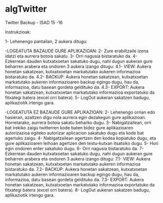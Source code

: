 # algTwitter
Twitter Backup - ISAD 15 -16

Instrukzioak:

1- Lehenengo pantailan, 2 aukera ditugu:

-LOGEATUTA BAZAUDE GURE APLIKAZIOAN:
    2- Zure erabiltzaile izena idatzi eta aurrera botoia sakatu.
    3- Orri nagusia bistaratuko da.
    4- Ezkerrean dauden kutxatxoetan sakatuko dugu, nahi dugun aukeran gure beharren arabera eta ondoren 3 aukera izango ditugu:
          4.1- VIEW: Aukera honetan sakatzean, kutxatxoetan markatutako aukeren informazioa bistaratuko da.
          4.2- BACKUP: Aukera honetan sakatzean, kutxatxoetan markatutako aukeren informazioaren backup egingo dugu, hau da,                           informazioa, datu basean gordeta geldituko da.
          4.3- EXPORT: Aukera honetan sakatzean, kutxatxoetan markatutako informazioa exportatuko da fitxategi batera (excel                           orri batera).
    5- LogOut aukeran sakatzen badugu, aplikaziotik irtengo gara.
    
-LOGEATUTA EZ BAZAUDE GURE APLIKAZIOAN:
    2- Lehenengo orrian edo hasieran, azaltzen digu nola aurrera egin dezakegun gure aplikazioan. Horretarako, aurrera botoia          sakatu beharko dugu.
    3- Nabigatzailean, orri bat irekiko zaigu twitterren kode baten bidez gure aplikazioaren autorizazioa egiteko autorizar            aplicacion sakatuko dugu eta kode bat agertuko zaigu.
    4- Nabigatzailean agertzen den kodea kopiatuko dugu, eta gure aplikazioaren leihoan agertzen den testu-kutxan itsatsiko            dugu.
    5- Hori egin ondoren enter sakatuko dugu.
    6- Orri nagusia bistaratuko da.
    7- Ezkerrean dauden kutxatxoetan sakatuko dugu, nahi dugun aukeran gure beharren arabera eta ondoren 3 aukera izango ditugu:
          7.1- VIEW: Aukera honetan sakatzean, kutxatxoetan markatutako aukeren informazioa bistaratuko da.
          7.2- BACKUP: Aukera honetan sakatzean, kutxatxoetan markatutako aukeren informazioaren backup egingo dugu, hau da,                           informazioa, datu basean gordeta geldituko da.
          7.3- EXPORT: Aukera honetan sakatzean, kutxatxoetan markatutako informazioa exportatuko da fitxategi batera (excel                           orri batera).
    8- LogOut aukeran sakatzen badugu, aplikaziotik irtengo gara.
